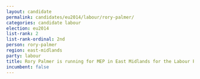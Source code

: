 ```yaml
---
layout: candidate
permalink: candidates/eu2014/labour/rory-palmer/
categories: candidate labour
election: eu2014
list-rank: 2
list-rank-ordinal: 2nd
person: rory-palmer
region: east-midlands
party: labour
title: Rory Palmer is running for MEP in East Midlands for the Labour Party
incumbent: false
---
```


